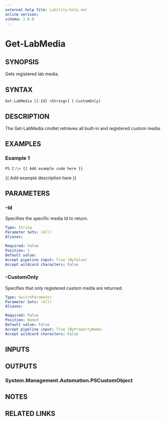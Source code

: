 ```yaml
---
external help file: Lability-help.xml
online version: 
schema: 2.0.0
---
```


# Get-LabMedia
## SYNOPSIS
Gets registered lab media.

## SYNTAX

```
Get-LabMedia [[-Id] <String>] [-CustomOnly]
```

## DESCRIPTION
The Get-LabMedia cmdlet retrieves all built-in and registered custom media.

## EXAMPLES

### Example 1
```
PS C:\> {{ Add example code here }}
```

{{ Add example description here }}

## PARAMETERS

### -Id
Specifies the specific media Id to return.

```yaml
Type: String
Parameter Sets: (All)
Aliases: 

Required: False
Position: 1
Default value: 
Accept pipeline input: True (ByValue)
Accept wildcard characters: False
```

### -CustomOnly
Specifies that only registered custom media are returned.

```yaml
Type: SwitchParameter
Parameter Sets: (All)
Aliases: 

Required: False
Position: Named
Default value: False
Accept pipeline input: True (ByPropertyName)
Accept wildcard characters: False
```

## INPUTS

## OUTPUTS

### System.Management.Automation.PSCustomObject

## NOTES

## RELATED LINKS

